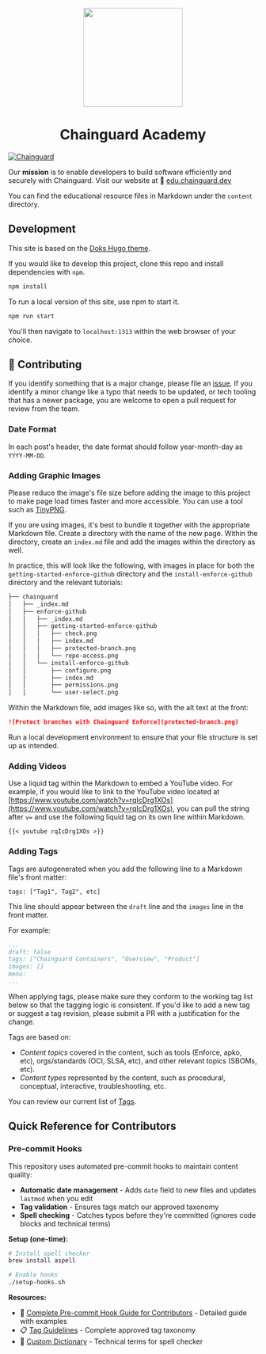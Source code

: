 <p align="center">
  <a href="https://edu.chainguard.dev" target="_blank"><img src="https://edu.chainguard.dev/logos/3d-linky.png" width="200" heght="auto"></a>
</p>
<h1 align="center">Chainguard Academy</h1>

<a href="https://chainguard.dev/" target="_blank"><img alt="Chainguard" src="https://img.shields.io/badge/Chainguard-4445E7.svg?style=for-the-badge&logo=Chainguard&logoColor=white"></a>

Our **mission** is to enable developers to build software efficiently and securely with Chainguard. Visit our website at 🔗 [edu.chainguard.dev](https://edu.chainguard.dev)

You can find the educational resource files in Markdown under the `content` directory.

## Development

This site is based on the [Doks Hugo theme](https://github.com/h-enk/doks).

If you would like to develop this project, clone this repo and install dependencies with `npm`.

```sh
npm install
```

To run a local version of this site, use npm to start it.

```sh
npm run start
```

You'll then navigate to `localhost:1313` within the web browser of your choice.

## 📑 Contributing

If you identify something that is a major change, please file an [issue](https://github.com/chainguard-dev/edu/issues/new). If you identify a minor change like a typo that needs to be updated, or tech tooling that has a newer package, you are welcome to open a pull request for review from the team.

### Date Format

In each post's header, the date format should follow year-month-day as `YYYY-MM-DD`.

### Adding Graphic Images

Please reduce the image's file size before adding the image to this project to make page load times faster and more accessible. You can use a tool such as [TinyPNG](https://tinypng.com/).

If you are using images, it's best to bundle it together with the appropriate Markdown file. Create a directory with the name of the new page. Within the directory, create an `index.md` file and add the images within the directory as well.

In practice, this will look like the following, with images in place for both the `getting-started-enforce-github` directory and the `install-enforce-github` directory and the relevant tutorials:

```sh
├── chainguard
│   ├── _index.md
│   ├── enforce-github
│   │   ├── _index.md
│   │   ├── getting-started-enforce-github
│   │   │   ├── check.png
│   │   │   ├── index.md
│   │   │   ├── protected-branch.png
│   │   │   └── repo-access.png
│   │   └── install-enforce-github
│   │       ├── configure.png
│   │       ├── index.md
│   │       ├── permissions.png
│   │       └── user-select.png
```

Within the Markdown file, add images like so, with the alt text at the front:

```markdown
![Protect branches with Chainguard Enforce](protected-branch.png)
```

Run a local development environment to ensure that your file structure is set up as intended.

### Adding Videos

Use a liquid tag within the Markdown to embed a YouTube video. For example, if you would like to link to the YouTube video located at [https://www.youtube.com/watch?v=rqIcDrg1XOs](https://www.youtube.com/watch?v=rqIcDrg1XOs), you can pull the string after `v=` and use the following liquid tag on its own line within Markdown.

```
{{< youtube rqIcDrg1XOs >}}
```

### Adding Tags

Tags are autogenerated when you add the following line to a Markdown file's front matter:

`tags: ["Tag1", Tag2", etc]`

This line should appear between the `draft` line and the `images` line in the front matter.

For example:

```yaml
...
draft: false
tags: ["Chainguard Containers", "Overview", "Product"]
images: []
menu:
...
```

When applying tags, please make sure they conform to the working tag list below so that the tagging logic is consistent. If you'd like to add a new tag or suggest a tag revision, please submit a PR with a justification for the change.

Tags are based on:

- _Content topics_ covered in the content, such as tools (Enforce, apko, etc), orgs/standards (OCI, SLSA, etc), and other relevant topics (SBOMs, etc).
- _Content types_ represented by the content, such as procedural, conceptual, interactive, troubleshooting, etc.

You can review our current list of [Tags](https://edu.chainguard.dev/tags).

## Quick Reference for Contributors

### Pre-commit Hooks

This repository uses automated pre-commit hooks to maintain content quality:

- **Automatic date management** - Adds `date` field to new files and updates `lastmod` when you edit
- **Tag validation** - Ensures tags match our approved taxonomy
- **Spell checking** - Catches typos before they're committed (ignores code blocks and technical terms)

**Setup (one-time):**
```sh
# Install spell checker
brew install aspell

# Enable hooks
./setup-hooks.sh
```

**Resources:**
- 📖 [Complete Pre-commit Hook Guide for Contributors](docs/pre-commit-hook-guide.md) - Detailed guide with examples
- 📋 [Tag Guidelines](TAG_GUIDELINES.md) - Complete approved tag taxonomy
- 📝 [Custom Dictionary](.aspell.en.pws) - Technical terms for spell checker

